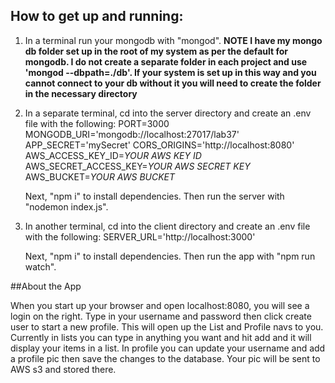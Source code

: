 ## How to get up and running:

1. In a terminal run your mongodb with "mongod".  **NOTE  I have my mongo db folder set up in the root of my system as per the default for mongodb.  I do not create a separate folder in each project and use 'mongod --dbpath=./db'.  If your system is set up in this way and you cannot connect to your db without it you will need to create the folder in the necessary directory**

2. In a separate terminal, cd into the server directory and create an .env file with the following:
      PORT=3000
      MONGODB_URI='mongodb://localhost:27017/lab37'
      APP_SECRET='mySecret'
      CORS_ORIGINS='http://localhost:8080'
      AWS_ACCESS_KEY_ID=*YOUR AWS KEY ID*
      AWS_SECRET_ACCESS_KEY=*YOUR AWS SECRET KEY*
      AWS_BUCKET=*YOUR AWS BUCKET*

   Next, "npm i" to install dependencies.
   Then run the server with "nodemon index.js".

3. In another terminal, cd into the client directory and create an .env file with the following:
      SERVER_URL='http://localhost:3000'

   Next, "npm i" to install dependencies.
   Then run the app with "npm run watch".


##About the App

When you start up your browser and open localhost:8080, you will see a login on the right.  Type in your username and password then click create user to start a new profile.  This will open up the List and Profile navs to you.  Currently in lists you can type in anything you want and hit add and it will display your items in a list.  In profile you can update your username and add a profile pic then save the changes to the database. Your pic will be sent to AWS s3 and stored there.
